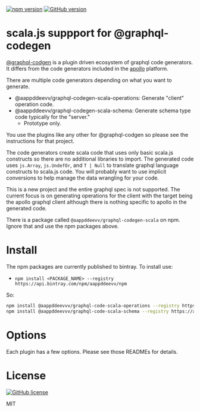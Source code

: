 [![npm version](https://badge.fury.io/js/%40aappddeevv%2Fgraphql-codegen-scala.svg)](https://badge.fury.io/js/%40aappddeevv%2Fgraphql-codegen-scala)
[![GitHub version](https://badge.fury.io/gh/aappddeevv%2Fgraphql-codegen-scala.svg)](https://badge.fury.io/gh/aappddeevv%2Fgraphql-codegen-scala)

# scala.js suppport for @graphql-codegen

[@graphql-codgen](https://graphql-code-generator.com) is a plugin driven ecosystem
of graphql code generators. It differs from the code generators included in the
[apollo](https://www.apollographql.com/) platform.

There are multiple code generators depending on what you want to generate.

- @aappddeevv/graphql-codegen-scala-operations: Generate "client" operation code.
- @aappddeevv/graphql-codegen-scala-schema: Generate schema type code typically for the "server."
  - Prototype only.

You use the plugins like any other for @graphql-codgen so please see the instructions
for that project.

The code generators create scala code that uses only basic scala.js constructs so there are
no additional libraries to import. The generated code uses `js.Array`, `js.UndefOr`, and `T | Null`
to translate graphql language constructs to scala.js code. You will probably want to use
implicit conversions to help manage the data wrangling for your code.

This is a new project and the entire graphql spec is not supported. The current focus is
on generating operations for the client with the target being the apollo graphql client
although there is nothing specific to apollo in the generated code.

There is a package called `@aappddeevv/graphql-codegen-scala` on npm. Ignore that and
use the npm packages above.

# Install

The npm packages are currently published to bintray. To install use:

- `npm install <PACKAGE_NAME> --registry https://api.bintray.com/npm/aappddeevv/npm`

So:

```sh
npm install @aappddeevvv/graphql-code-scala-operations --registry https://api.bintray.com/npm/aappddeevv/npm
npm install @aappddeevvv/graphql-code-scala-schema --registry https://api.bintray.com/npm/aappddeevv/npm
```

# Options

Each plugin has a few options. Please see those READMEs for details.

# License

[![GitHub license](https://img.shields.io/badge/license-MIT-lightgrey.svg?maxAge=2592000)](https://raw.githubusercontent.com/aappddeevv/graphql-codegen-scala/master/LICENSE)

MIT
